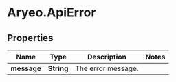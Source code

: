 # Aryeo.ApiError

## Properties

Name | Type | Description | Notes
------------ | ------------- | ------------- | -------------
**message** | **String** | The error message. | 


